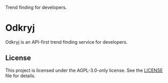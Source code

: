 Trend finding for developers.

# Odkryj

Odkryj is an API-first trend finding service for developers.

## License

This project is licensed under the AGPL-3.0-only license. See the [LICENSE](LICENSE) file for details.
